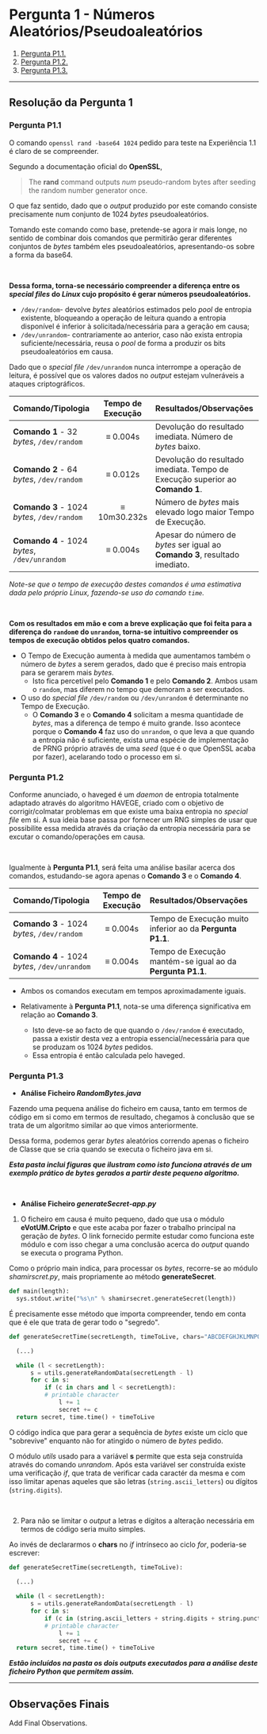 # Pergunta 1 - Números Aleatórios/Pseudoaleatórios

1. [Pergunta P1.1.](#pergunta-p11)
2. [Pergunta P1.2.](#pergunta-p12)
3. [Pergunta P1.3.](#pergunta-p13)

---

## Resolução da Pergunta 1

### Pergunta P1.1

O comando `openssl rand -base64 1024` pedido para teste na Experiência 1.1 é claro de se compreender.

Segundo a documentação oficial do **OpenSSL**,

> The **rand** command outputs *num* pseudo-random bytes after seeding the random number generator once.

O que faz sentido, dado que o *output* produzido por este comando consiste precisamente num conjunto de 1024 *bytes* pseudoaleatórios.

Tomando este comando como base, pretende-se agora ir mais longe, no sentido de combinar dois comandos que permitirão gerar diferentes conjuntos de *bytes* também eles pseudoaleatórios, apresentando-os sobre a forma da base64. 

<br/>

**Dessa forma, torna-se necessário compreender a diferença entre os *special files* do *Linux* cujo propósito é gerar números pseudoaleatórios.**

- `/dev/random`- devolve *bytes* aleatórios estimados pelo *pool* de entropia existente, bloqueando a operação de leitura quando a entropia disponível é inferior à solicitada/necessária para a geração em causa;
- `/dev/unrandom`- contrariamente ao anterior, caso não exista entropia suficiente/necessária, reusa o *pool* de forma a produzir os bits pseudoaleatórios em causa. 

Dado que o *special file* `/dev/unrandom` nunca interrompe a operação de leitura, é possível que os valores dados no *output* estejam vulneráveis a ataques criptográficos.

| Comando/Tipologia                             | Tempo de Execução | Resultados/Observações                                       |
| :-------------------------------------------- | :---------------: | :----------------------------------------------------------- |
| **Comando 1** - 32 *bytes*, `/dev/random`     |     ≡ 0.004s      | Devolução do resultado imediata. Número de *bytes* baixo.    |
| **Comando 2** - 64 *bytes*, `/dev/random`     |     ≡ 0.012s      | Devolução do resultado imediata. Tempo de Execução superior ao **Comando 1**. |
| **Comando 3** - 1024 *bytes*, `/dev/random`   |   ≡ 10m30.232s    | Número de *bytes* mais elevado logo maior Tempo de Execução. |
| **Comando 4** - 1024 *bytes*, `/dev/unrandom` |     ≡ 0.004s      | Apesar do número de *bytes* ser igual ao **Comando 3**, resultado imediato. |

*Note-se que o tempo de execução destes comandos é uma estimativa dada pelo próprio Linux, fazendo-se uso do comando `time`.*

<br/>

**Com os resultados em mão e com a breve explicação que foi feita para a diferença do `random`e do `unrandom`, torna-se intuitivo compreender os tempos de execução obtidos pelos quatro comandos.**

- O Tempo de Execução aumenta à medida que aumentamos também o número de *bytes* a serem gerados, dado que é preciso mais entropia para se gerarem mais *bytes*.
  - Isto fica percetível pelo **Comando 1** e pelo **Comando 2**. Ambos usam o `random`, mas diferem no tempo que demoram a ser executados.
- O uso do *special file* `/dev/random` ou `/dev/unrandom` é determinante no Tempo de Execução.
  - O **Comando 3** e o **Comando 4** solicitam a mesma quantidade de *bytes*, mas a diferença de tempo é muito grande. Isso acontece porque o **Comando 4** faz uso do `unrandom`, o que leva a que quando a entropia não é suficiente, exista uma espécie de implementação de PRNG próprio através de uma *seed* (que é o que OpenSSL acaba por fazer), acelarando todo o processo em si.

### Pergunta P1.2

Conforme anunciado, o haveged é um *daemon* de entropia totalmente adaptado através do algoritmo HAVEGE, criado com o objetivo de corrigir/colmatar problemas em que existe uma baixa entropia no *special file* em si. A sua ideia base passa por fornecer um RNG simples de usar que possibilite essa medida através da criação da entropia necessária para se excutar o comando/operações em causa.

<br/>

Igualmente à **Pergunta P1.1**,  será feita uma análise basilar acerca dos comandos, estudando-se agora apenas o **Comando 3** e o **Comando 4**.

| Comando/Tipologia                             | Tempo de Execução | Resultados/Observações                                     |
| :-------------------------------------------- | :---------------: | :--------------------------------------------------------- |
| **Comando 3** - 1024 *bytes*, `/dev/random`   |     ≡ 0.004s      | Tempo de Execução muito inferior ao da **Pergunta P1.1**.  |
| **Comando 4** - 1024 *bytes*, `/dev/unrandom` |     ≡ 0.004s      | Tempo de Execução mantém-se igual ao da **Pergunta P1.1**. |



- Ambos os comandos executam em tempos aproximadamente iguais. 
- Relativamente à **Pergunta P1.1**, nota-se uma diferença significativa em relação ao **Comando 3**. 

  - Isto deve-se ao facto de que quando o `/dev/random` é executado, passa a existir desta vez a entropia essencial/necessária para que se produzam os 1024 *bytes* pedidos. 
  - Essa entropia é então calculada pelo haveged. <br/>

### Pergunta P1.3

- **Análise Ficheiro *RandomBytes.java***

Fazendo uma pequena análise do ficheiro em causa, tanto em termos de código em si como em termos de resultado, chegamos à conclusão que se trata de um algoritmo similar ao que vimos anteriormente.

Dessa forma, podemos gerar *bytes* aleatórios correndo apenas o ficheiro de Classe que se cria quando se executa o ficheiro java em si.

***Esta pasta inclui figuras que ilustram como isto funciona através de um exemplo prático de bytes gerados a partir deste pequeno algoritmo.***

<br/>

- **Análise Ficheiro *generateSecret-app.py***

1. O ficheiro em causa é muito pequeno, dado que usa o módulo **eVotUM.Cripto** e que este acaba por fazer o trabalho principal na geração de *bytes*.
O link fornecido permite estudar como funciona este módulo e com isso chegar a uma conclusão acerca do *output* quando se executa o programa Python.

  Como o próprio main indica, para processar os *bytes*, recorre-se ao módulo *shamirscret.py*, mais propriamente ao método **generateSecret**.

  ```python
  def main(length):
    sys.stdout.write("%s\n" % shamirsecret.generateSecret(length))
  ``` 
  É precisamente esse método que importa compreender, tendo em conta que é ele que trata de gerar todo o "segredo".

  ```python
  def generateSecretTime(secretLength, timeToLive, chars="ABCDEFGHJKLMNPQRSTUVWXYZ23456789"):

    (...)

    while (l < secretLength):
        s = utils.generateRandomData(secretLength - l)
        for c in s:
            if (c in chars and l < secretLength): 
            # printable character
                l += 1
                secret += c
    return secret, time.time() + timeToLive
  ```
  O código indica que para gerar a sequência de *bytes* existe um ciclo que "sobrevive" enquanto não for atingido o número de *bytes* pedido.

  O módulo *utils* usado para a variável **s** permite que esta seja construída através do comando *unrandom*.
  Após esta variável ser construída existe uma verificação *if*, que trata de verificar cada caractér da mesma e com isso limitar apenas aqueles que são letras (```string.ascii_letters```) ou dígitos (```string.digits```).

<br/>

2. Para não se limitar o *output* a letras e dígitos a alteração necessária em termos de código seria muito simples.

Ao invés de declararmos o **chars** no *if* intrínseco ao ciclo *for*, poderia-se escrever:

  ```python
  def generateSecretTime(secretLength, timeToLive):

    (...)
    
    while (l < secretLength):
        s = utils.generateRandomData(secretLength - l)
        for c in s:
            if (c in (string.ascii_letters + string.digits + string.punctuation) and l < secretLength): 
            # printable character
                l += 1
                secret += c
    return secret, time.time() + timeToLive
  ```

  ***Estão incluídos na pasta os dois outputs executados para a análise deste ficheiro Python que permitem assim.***

---

## Observações Finais

Add Final Observations.

